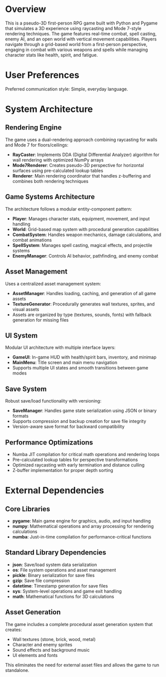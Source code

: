 # Overview

This is a pseudo-3D first-person RPG game built with Python and Pygame that simulates a 3D experience using raycasting and Mode 7-style rendering techniques. The game features real-time combat, spell casting, enemy AI, and an open world with vertical movement capabilities. Players navigate through a grid-based world from a first-person perspective, engaging in combat with various weapons and spells while managing character stats like health, spirit, and fatigue.

# User Preferences

Preferred communication style: Simple, everyday language.

# System Architecture

## Rendering Engine
The game uses a dual-rendering approach combining raycasting for walls and Mode 7 for floors/ceilings:
- **RayCaster**: Implements DDA (Digital Differential Analyzer) algorithm for wall rendering with optimized NumPy arrays
- **Mode7Renderer**: Creates pseudo-3D perspective for horizontal surfaces using pre-calculated lookup tables
- **Renderer**: Main rendering coordinator that handles z-buffering and combines both rendering techniques

## Game Systems Architecture
The architecture follows a modular entity-component pattern:
- **Player**: Manages character stats, equipment, movement, and input handling
- **World**: Grid-based map system with procedural generation capabilities
- **CombatSystem**: Handles weapon mechanics, damage calculations, and combat animations
- **SpellSystem**: Manages spell casting, magical effects, and projectile systems
- **EnemyManager**: Controls AI behavior, pathfinding, and enemy combat

## Asset Management
Uses a centralized asset management system:
- **AssetManager**: Handles loading, caching, and generation of all game assets
- **TextureGenerator**: Procedurally generates wall textures, sprites, and visual assets
- Assets are organized by type (textures, sounds, fonts) with fallback generation for missing files

## UI System
Modular UI architecture with multiple interface layers:
- **GameUI**: In-game HUD with health/spirit bars, inventory, and minimap
- **MainMenu**: Title screen and main menu navigation
- Supports multiple UI states and smooth transitions between game modes

## Save System
Robust save/load functionality with versioning:
- **SaveManager**: Handles game state serialization using JSON or binary formats
- Supports compression and backup creation for save file integrity
- Version-aware save format for backward compatibility

## Performance Optimizations
- Numba JIT compilation for critical math operations and rendering loops
- Pre-calculated lookup tables for perspective transformations
- Optimized raycasting with early termination and distance culling
- Z-buffer implementation for proper depth sorting

# External Dependencies

## Core Libraries
- **pygame**: Main game engine for graphics, audio, and input handling
- **numpy**: Mathematical operations and array processing for rendering calculations
- **numba**: Just-in-time compilation for performance-critical functions

## Standard Library Dependencies
- **json**: Save/load system data serialization
- **os**: File system operations and asset management
- **pickle**: Binary serialization for save files
- **gzip**: Save file compression
- **datetime**: Timestamp generation for save files
- **sys**: System-level operations and game exit handling
- **math**: Mathematical functions for 3D calculations

## Asset Generation
The game includes a complete procedural asset generation system that creates:
- Wall textures (stone, brick, wood, metal)
- Character and enemy sprites
- Sound effects and background music
- UI elements and fonts

This eliminates the need for external asset files and allows the game to run standalone.
